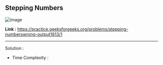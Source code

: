 ## Stepping Numbers

![image](https://user-images.githubusercontent.com/23376002/197407511-5f797edd-fa6d-405e-94e0-f83019e07658.png)


**Link :** https://practice.geeksforgeeks.org/problems/stepping-numberswrong-output1813/1

--------------------------------------------------------------------------------------------------------------------------------------------------------


Solution :

- Time Complexity :

